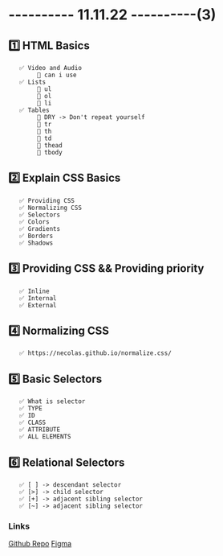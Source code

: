 # ---------- 11.11.22 ----------(3)

## 1️⃣ HTML Basics

       ✅ Video and Audio
            🎁 can i use
       ✅ Lists
            🎁 ul
            🎁 ol
            🎁 li
       ✅ Tables
            🎁 DRY -> Don't repeat yourself
            🎁 tr
            🎁 th
            🎁 td
            🎁 thead
            🎁 tbody

## 2️⃣ Explain CSS Basics

       ✅ Providing CSS
       ✅ Normalizing CSS
       ✅ Selectors
       ✅ Colors
       ✅ Gradients
       ✅ Borders
       ✅ Shadows

## 3️⃣ Providing CSS && Providing priority

       ✅ Inline
       ✅ Internal
       ✅ External

## 4️⃣ Normalizing CSS

       ✅ https://necolas.github.io/normalize.css/

## 5️⃣ Basic Selectors

       ✅ What is selector
       ✅ TYPE
       ✅ ID
       ✅ CLASS
       ✅ ATTRIBUTE
       ✅ ALL ELEMENTS

## 6️⃣ Relational Selectors

       ✅ [ ] -> descendant selector
       ✅ [>] -> child selector
       ✅ [+] -> adjacent sibling selector
       ✅ [~] -> adjacent sibling selector

### Links

[Github Repo](https://github.com/arslonbekXX/pdp-g-8.git)
[Figma](https://bit.ly/3hk8XWp)
